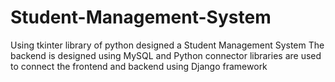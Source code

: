 # Student-Management-System


Using tkinter library of python designed a Student Management System
The backend is designed using MySQL and Python connector libraries are used to connect the frontend and backend using Django framework
